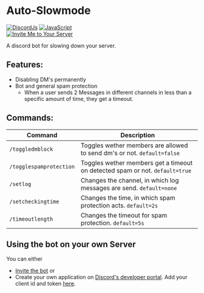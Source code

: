 # Auto-Slowmode

[![DiscordJs](https://img.shields.io/badge/discord-js-F7DF1E?logo=javascript&color=F7DF1E)](https://github.com/discordjs/discord.js)
[![JavaScript](https://img.shields.io/badge/JavaScript-F7DF1E?logo=javascript&logoColor=000)](https://developer.mozilla.org/en-US/docs/Web/JavaScript)<br>
[![Invite Me to Your Server](https://img.shields.io/badge/Invite%20Me-7289DA?style=for-the-badge&logo=discord&logoColor=white)](https://discord.com/oauth2/authorize?client_id=1226066517427486761&scope=bot&permissions=8)

A discord bot for slowing down your server.

## Features:
- Disabling DM's permanently
- Bot and general spam protection
  - When a user sends 2 Messages in different channels in less than a specific amount of time, they get a timeout.

## Commands:
| Command | Description |
| ------------- | ------------- |
| `/toggledmblock` | Toggles wether members are allowed to send dm's or not. `default=false` |
| `/togglespamprotection` | Toggles wether members get a timeout on detected spam or not. `default=true` |
| `/setlog` | Changes the channel, in which log messages are send. `default=none` |
| `/setcheckingtime` | Changes the time, in which spam protection acts. `default=2s` |
| `/timeoutlength` | Changes the timeout for spam protection. `default=5s` |

## Using the bot on your own Server
You can either
- [Invite the bot](https://discord.com/oauth2/authorize?client_id=1226066517427486761&scope=bot&permissions=8) or
- Create your own application on [Discord's developer portal](https://discord.com/developers/). Add your client id and token [here](https://github.com/SeSe008/AutoSlowmode/blob/main/src/.env).
